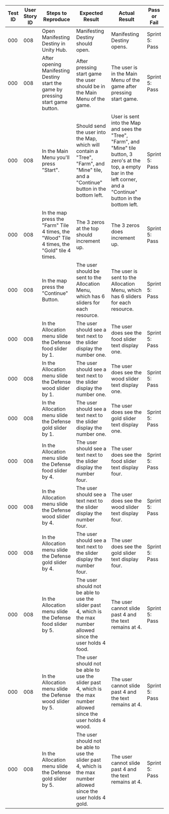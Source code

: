 | Test ID | User Story ID | Steps to Reproduce | Expected Result | Actual Result | Pass or Fail |
|----------------|---------------|-------------|---------------------|--------|--------|
|            000 |           008 | Open Manifesting Destiny in Unity Hub. | Manifesting Destiny should open. | Manifesting Destiny opens. | Sprint 5: Pass |
|            000 |           008 | After opening Manifesting Destiny start the game by pressing start game button. | After pressing start game the user should be in the Main Menu of the game. | The user is in the Main Menu of the game after pressing start game. | Sprint 5: Pass |
|            000 |           008 | In the Main Menu you'll press "Start". | Should send the user into the Map, which will contain a "Tree", "Farm", and "Mine" tile, and a "Continue" button in the bottom left. | User is sent into the Map and sees the "Tree", "Farm", and "Mine" tile button, 3 zero's at the top, a empty bar in the left corner, and a "Continue" button in the bottom left. | Sprint 5: Pass |
|            000 |           008 | In the map press the "Farm" Tile 4 times, the "Wood" Tile 4 times, the "Gold" tile 4 times. | The 3 zeros at the top should increment up. | The 3 zeros does increment up. | Sprint 5: Pass |
|            000 |           008 | In the map press the "Continue" Button. | The user should be sent to the  Allocation Menu, which has 6 sliders for each resource. | The user is sent to the Allocation Menu, which has 6 sliders for each resource. | Sprint 5: Pass |
|            000 |           008 | In the Allocation menu slide the Defense food slider by 1. | The user should see a text next to the slider display the number one. | The user does see the food slider text display one. | Sprint 5: Pass |
|            000 |           008 | In the Allocation menu slide the Defense wood slider by 1. | The user should see a text next to the slider display the number one. | The user does see the wood slider text display one. | Sprint 5: Pass |
|            000 |           008 | In the Allocation menu slide the Defense gold slider by 1. | The user should see a text next to the slider display the number one. | The user does see the gold slider text display one. | Sprint 5: Pass |
|            000 |           008 | In the Allocation menu slide the Defense food slider by 4. | The user should see a text next to the slider display the number four. | The user does see the food slider text display four. | Sprint 5: Pass |
|            000 |           008 | In the Allocation menu slide the Defense wood slider by 4. | The user should see a text next to the slider display the number four. | The user does see the wood slider text display four. | Sprint 5: Pass |
|            000 |           008 | In the Allocation menu slide the Defense gold slider by 4. | The user should see a text next to the slider display the number four. | The user does see the gold slider text display four. | Sprint 5: Pass |
|            000 |           008 | In the Allocation menu slide the Defense food slider by 5. | The user should not be able to use the slider past 4, which is the max number allowed since the user holds 4 food. | The user cannot slide past 4 and the text remains at 4. | Sprint 5: Pass |
|            000 |           008 | In the Allocation menu slide the Defense wood slider by 5. | The user should not be able to use the slider past 4, which is the max number allowed since the user holds 4 wood.| The user cannot slide past 4 and the text remains at 4. | Sprint 5: Pass |
|            000 |           008 | In the Allocation menu slide the Defense gold slider by 5. | The user should not be able to use the slider past 4, which is the max number allowed since the user holds 4 gold. | The user cannot slide past 4 and the text remains at 4. | Sprint 5: Pass |
